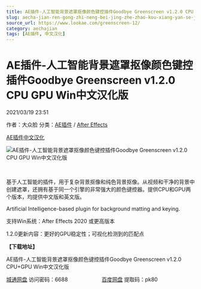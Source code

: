 ```yaml
---
title: AE插件-人工智能背景遮罩抠像颜色键控插件Goodbye Greenscreen v1.2.0 CPU GPU Win中文汉化版
slug: aecha-jian-ren-gong-zhi-neng-bei-jing-zhe-zhao-kou-xiang-yan-se-jian-kong-cha-jian-goodbye-greenscreen-v1-2-0-cpu-gpu-winzhong-wen-yi-hua-ban
source_url: https://www.lookae.com/greenscreen-12/
category: aechajian
tags: [AE插件, 中文汉化]
---
```

# AE插件-人工智能背景遮罩抠像颜色键控插件Goodbye Greenscreen v1.2.0 CPU GPU Win中文汉化版

2021/03/19 23:51

作者：大众脸
分类：[AE插件](https://www.lookae.com/after-effects/aechajian/) / [After Effects](https://www.lookae.com/after-effects/)

[AE插件](https://www.lookae.com/tag/ae%e6%8f%92%e4%bb%b6/)[中文汉化](https://www.lookae.com/tag/%e4%b8%ad%e6%96%87%e6%b1%89%e5%8c%96/)

![AE插件-人工智能背景遮罩抠像颜色键控插件Goodbye Greenscreen v1.2.0 CPU GPU Win中文汉化版](https://www.lookae.com/wp-content/uploads/2021/03/Goodbye-Greenscreen-12.jpg "AE插件-人工智能背景遮罩抠像颜色键控插件Goodbye Greenscreen v1.2.0 CPU GPU Win中文汉化版-LookAE.com")

[﻿﻿﻿](https://cloud.video.taobao.com//play/u/705956171/p/1/e/6/t/1/297235512328.mp4)

基于人工智能的插件，用于复杂背景抠像和纯色背景抠像。从视频和干净的背景中创建遮罩，还拥有基于同一个引擎的非常强大的颜色键控器。提供CPU和GPU两个版本，均提供中文版和英文版。

Artificial Intelligence-based plugin for background matting and keying.

支持Win系统：After Effects 2020 或更高版本

1.2.0更新内容：更好的GPU稳定性；可视化检测到的匹配点

**【下载地址】**

AE插件-人工智能背景遮罩抠像颜色键控插件Goodbye Greenscreen v1.2.0 CPU+GPU Win中文汉化版

[城通网盘](https://089u.com/f/680462-486263181-7663b7) 访问密码：6688                       [百度网盘](https://pan.baidu.com/s/1MI19l7xrVGNIGvpq_O5T9g) 提取码：pk80
